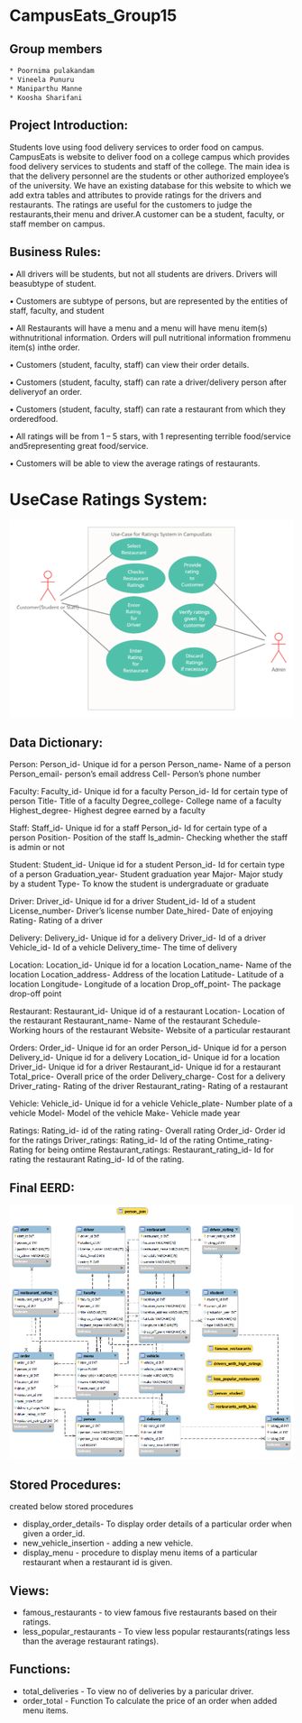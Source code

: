 # CampusEats_Group15
## Group members
    * Poornima pulakandam
    * Vineela Punuru
    * Maniparthu Manne
    * Koosha Sharifani
    
## Project Introduction: 
Students love using food delivery services to order food on campus. CampusEats is website to deliver food on a college campus which provides food delivery 
services to students and staff of the college. The main idea is that the delivery personnel are the students or other authorized employee’s of the university. 
We have an existing database for this website to which we add extra tables and attributes to provide ratings for the drivers and restaurants. 
The ratings are useful for the customers to judge the restaurants,their menu and driver.A customer can be a student, faculty, or staff member on campus. 

## Business Rules: 
• All drivers will be students, but not all students are drivers. Drivers will beasubtype of student. 

• Customers are subtype of persons, but are represented by the entities of staff, faculty, and student 

• All Restaurants will have a menu and a menu will have menu item(s) withnutritional information. Orders will pull nutritional information frommenu item(s) inthe order.

• Customers (student, faculty, staff) can view their order details.

• Customers (student, faculty, staff) can rate a driver/delivery person after deliveryof an order.

• Customers (student, faculty, staff) can rate a restaurant from which they orderedfood. 

• All ratings will be from 1 – 5 stars, with 1 representing terrible food/service and5representing great food/service. 

• Customers will be able to view the average ratings of restaurants.
# UseCase Ratings System:
<img src="https://github.com/Poornima764/CampusEats_Group15/blob/main/Use-Case%20Ratings.jpg"/>

## Data Dictionary:
Person: 
Person_id- Unique id for a person 
Person_name- Name of a person 
Person_email- person’s email address 
Cell- Person’s phone number 

Faculty: 
Faculty_id- Unique id for a faculty 
Person_id- Id for certain type of person Title- Title of a faculty 
Degree_college- College name of a faculty Highest_degree- Highest degree earned by a faculty 

Staff: 
Staff_id- Unique id for a staff 
Person_id- Id for certain type of a person Position- Position of the staff 
Is_admin- Checking whether the staff is admin or not 

Student: 
Student_id- Unique id for a student 
Person_id- Id for certain type of a person Graduation_year- Student graduation year Major- Major study by a student 
Type- To know the student is undergraduate or graduate 

Driver: 
Driver_id- Unique id for a driver 
Student_id- Id of a student 
License_number- Driver’s license number 
Date_hired- Date of enjoying 
Rating- Rating of a driver 

Delivery: 
Delivery_id- Unique id for a delivery 
Driver_id- Id of a driver 
Vehicle_id- Id of a vehicle 
Delivery_time- The time of delivery 

Location: 
Location_id- Unique id for a location Location_name- Name of the location Location_address- Address of the location Latitude- Latitude of a location
Longitude- Longitude of a location Drop_off_point- The package drop-off point 

Restaurant: 
Restaurant_id- Unique id of a restaurant Location- Location of the restaurant Restaurant_name- Name of the restaurant Schedule- Working hours of the restaurant Website- Website of a particular restaurant 

Orders: 
Order_id- Unique id for an order Person_id- Unique id for a person Delivery_id- Unique id for a delivery Location_id- Unique id for a location Driver_id- Unique id for a driver 
Restaurant_id- Unique id for a restaurant Total_price- Overall price of the order Delivery_charge- Cost for a delivery Driver_rating- Rating of the driver Restaurant_rating- Rating of a restaurant 

Vehicle: 
Vehicle_id- Unique id for a vehicle Vehicle_plate- Number plate of a vehicle Model- Model of the vehicle Make- Vehicle made year

Ratings: 
Rating_id- id of the rating 
rating- Overall rating 
Order_id- Order id for the ratings 
Driver_ratings: 
Rating_id- Id of the rating 
Ontime_rating- Rating for being ontime 
Restaurant_ratings: 
Restaurant_rating_id- Id for rating the restaurant Rating_id- Id of the rating.
## Final EERD:
<img src="https://github.com/Poornima764/CampusEats_Group15/blob/main/EERD_reverse%20Engineer.png"/>

## Stored Procedures:
created below stored procedures
* display_order_details- To display order details of a particular order when given a order_id.
* new_vehicle_insertion - adding a new vehicle.
* display_menu - procedure to display menu items of a particular restaurant when a restaurant id is given.
## Views:
* famous_restaurants - to view famous five restaurants based on their ratings.
* less_popular_restaurants - To view less popular restaurants(ratings less than the average restaurant ratings).
## Functions:
* total_deliveries - To view no of deliveries by a paricular driver.
* order_total - Function To calculate the price of an order when added menu items.
